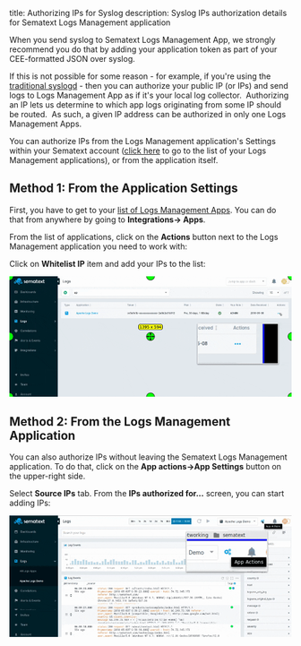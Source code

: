 title: Authorizing IPs for Syslog
description:  Syslog IPs authorization details for Sematext Logs Management application

When you send syslog to Sematext Logs Management App, we strongly recommend you do that by
adding your application token as part of your CEE-formatted JSON over
syslog.

If this is not possible for some reason - for example, if you're using
the [traditional syslogd](syslogd) - then you can authorize
your public IP (or IPs) and send logs to Logs Management App as if it's your local
log collector.  Authorizing an IP lets us determine to which app
logs originating from some IP should be routed.  As such, a given IP
address can be authorized in only one Logs Management Apps. 

You can authorize IPs from the Logs Management application's Settings within
your Sematext account ([click here](https://apps.sematext.com/ui/logs) to go to the list of
your Logs Management applications), or from the application itself.

## Method 1: From the Application Settings

First, you have to get to your [list of Logs Management Apps](https://apps.sematext.com/ui/logs). You can do
that from anywhere by going to **Integrations-\> Apps**.

From the list of applications, click on the **Actions** button next to
the Logs Management application you need to work with:

Click on **Whitelist IP** item and add your IPs to the list:

<img src="/docs/images/logs/syslog-ip-authorize-method-1-min.gif" alt="whitelist syslog IP">

## Method 2: From the Logs Management Application

You can also authorize IPs without leaving the Sematext Logs Management application. To
do that, click on the **App actions→App Settings** button on the
upper-right side.

Select **Source IPs** tab. From the **IPs authorized for...** screen,
you can start adding IPs:

<img src="/docs/images/logs/syslog-ip-authorize-method-2-min.gif" alt="syslog IP Authorize">
